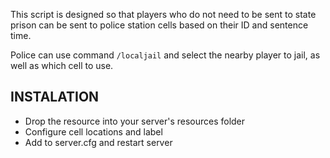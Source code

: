 This script is designed so that players who do not need to be sent to state prison can be sent to police station cells based on their ID and sentence time.

Police can use command `/localjail` and select the nearby player to jail, as well as which cell to use.

## INSTALATION
- Drop the resource into your server's resources folder
- Configure cell locations and label
- Add to server.cfg and restart server
